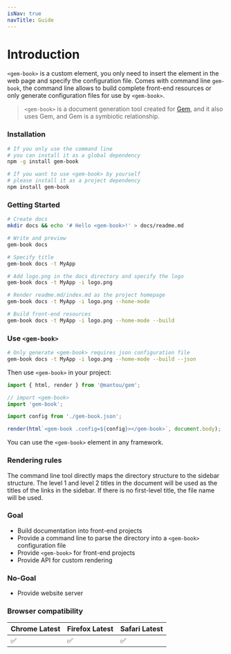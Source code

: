 ```yaml
---
isNav: true
navTitle: Guide
---
```


# Introduction

`<gem-book>` is a custom element, you only need to insert the element in the web page and specify the configuration file. Comes with command line `gem-book`, the command line allows to build complete front-end resources or only generate configuration files for use by `<gem-book>`.

> `<gem-book>` is a document generation tool created for [Gem](https://github.com/mantou132/gem), and it also uses Gem, and Gem is a symbiotic relationship.

### Installation

```bash
# If you only use the command line
# you can install it as a global dependency
npm -g install gem-book

# If you want to use <gem-book> by yourself
# please install it as a project dependency
npm install gem-book

```

### Getting Started

```bash
# Create docs
mkdir docs && echo '# Hello <gem-book>!' > docs/readme.md

# Write and preview
gem-book docs

# Specify title
gem-book docs -t MyApp

# Add logo.png in the docs directory and specify the logo
gem-book docs -t MyApp -i logo.png

# Render readme.md/index.md as the project homepage
gem-book docs -t MyApp -i logo.png --home-mode

# Build front-end resources
gem-book docs -t MyApp -i logo.png --home-mode --build

```

### Use `<gem-book>`

```bash
# Only generate <gem-book> requires json configuration file
gem-book docs -t MyApp -i logo.png --home-mode --build --json
```

Then use `<gem-book>` in your project:

```js
import { html, render } from '@mantou/gem';

// import <gem-book>
import 'gem-book';

import config from './gem-book.json';

render(html`<gem-book .config=${config}></gem-book>`, document.body);
```

You can use the `<gem-book>` element in any framework.

### Rendering rules

The command line tool directly maps the directory structure to the sidebar structure. The level 1 and level 2 titles in the document will be used as the titles of the links in the sidebar. If there is no first-level title, the file name will be used.

### Goal

- Build documentation into front-end projects
- Provide a command line to parse the directory into a `<gem-book>` configuration file
- Provide `<gem-book>` for front-end projects
- Provide API for custom rendering

### No-Goal

- Provide website server

### Browser compatibility

| Chrome Latest | Firefox Latest | Safari Latest |
| ------------- | -------------- | ------------- |
| ✅            | ✅             | ✅            |
